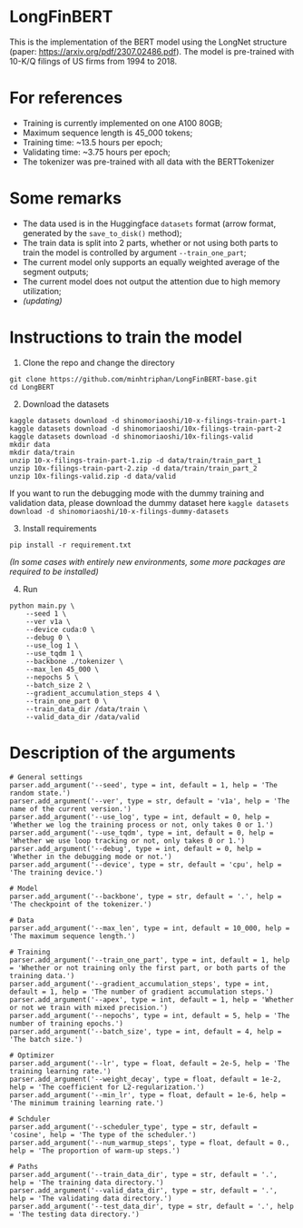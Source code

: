 # LongFinBERT
This is the implementation of the BERT model using the LongNet structure (paper: https://arxiv.org/pdf/2307.02486.pdf). The model is pre-trained with 10-K/Q filings of US firms from 1994 to 2018.

# For references
* Training is currently implemented on one A100 80GB;
* Maximum sequence length is 45_000 tokens;
* Training time: ~13.5 hours per epoch;
* Validating time: ~3.75 hours per epoch;
* The tokenizer was pre-trained with all data with the BERTTokenizer

# Some remarks
* The data used is in the Huggingface `datasets` format (arrow format, generated by the `save_to_disk()` method);
* The train data is split into 2 parts, whether or not using both parts to train the model is controlled by argument `--train_one_part`;
* The current model only supports an equally weighted average of the segment outputs;
* The current model does not output the attention due to high memory utilization;
* _(updating)_

# Instructions to train the model
1. Clone the repo and change the directory
```
git clone https://github.com/minhtriphan/LongFinBERT-base.git
cd LongBERT
```

2. Download the datasets
```
kaggle datasets download -d shinomoriaoshi/10-x-filings-train-part-1
kaggle datasets download -d shinomoriaoshi/10x-filings-train-part-2
kaggle datasets download -d shinomoriaoshi/10x-filings-valid
mkdir data
mkdir data/train
unzip 10-x-filings-train-part-1.zip -d data/train/train_part_1
unzip 10x-filings-train-part-2.zip -d data/train/train_part_2
unzip 10x-filings-valid.zip -d data/valid
```
If you want to run the debugging mode with the dummy training and validation data, please download the dummy dataset here `kaggle datasets download -d shinomoriaoshi/10-x-filings-dummy-datasets`

3. Install requirements
```
pip install -r requirement.txt
```
_(In some cases with entirely new environments, some more packages are required to be installed)_

4. Run
```
python main.py \
    --seed 1 \
    --ver v1a \
    --device cuda:0 \
    --debug 0 \
    --use_log 1 \
    --use_tqdm 1 \
    --backbone ./tokenizer \
    --max_len 45_000 \
    --nepochs 5 \
    --batch_size 2 \
    --gradient_accumulation_steps 4 \
    --train_one_part 0 \
    --train_data_dir /data/train \
    --valid_data_dir /data/valid
```

# Description of the arguments
```
# General settings
parser.add_argument('--seed', type = int, default = 1, help = 'The random state.')
parser.add_argument('--ver', type = str, default = 'v1a', help = 'The name of the current version.')
parser.add_argument('--use_log', type = int, default = 0, help = 'Whether we log the training process or not, only takes 0 or 1.')
parser.add_argument('--use_tqdm', type = int, default = 0, help = 'Whether we use loop tracking or not, only takes 0 or 1.')
parser.add_argument('--debug', type = int, default = 0, help = 'Whether in the debugging mode or not.')
parser.add_argument('--device', type = str, default = 'cpu', help = 'The training device.')
    
# Model
parser.add_argument('--backbone', type = str, default = '.', help = 'The checkpoint of the tokenizer.')
    
# Data
parser.add_argument('--max_len', type = int, default = 10_000, help = 'The maximum sequence length.')
    
# Training
parser.add_argument('--train_one_part', type = int, default = 1, help = 'Whether or not training only the first part, or both parts of the training data.')
parser.add_argument('--gradient_accumulation_steps', type = int, default = 1, help = 'The number of gradient accumulation steps.')
parser.add_argument('--apex', type = int, default = 1, help = 'Whether or not we train with mixed precision.')
parser.add_argument('--nepochs', type = int, default = 5, help = 'The number of training epochs.')
parser.add_argument('--batch_size', type = int, default = 4, help = 'The batch size.')
    
# Optimizer
parser.add_argument('--lr', type = float, default = 2e-5, help = 'The training learning rate.')
parser.add_argument('--weight_decay', type = float, default = 1e-2, help = 'The coefficient for L2-regularization.')
parser.add_argument('--min_lr', type = float, default = 1e-6, help = 'The minimum training learning rate.')
    
# Schduler
parser.add_argument('--scheduler_type', type = str, default = 'cosine', help = 'The type of the scheduler.')
parser.add_argument('--num_warmup_steps', type = float, default = 0., help = 'The proportion of warm-up steps.')
    
# Paths
parser.add_argument('--train_data_dir', type = str, default = '.', help = 'The training data directory.')
parser.add_argument('--valid_data_dir', type = str, default = '.', help = 'The validating data directory.')
parser.add_argument('--test_data_dir', type = str, default = '.', help = 'The testing data directory.')
```
